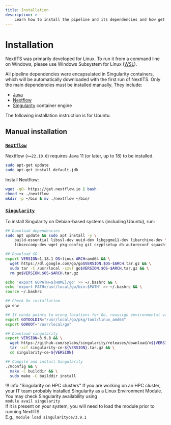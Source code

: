 ```yaml
---
title: Installation
description: >-
    Learn how to install the pipeline and its dependencies and how get started using NextITS for your analyses.
---
```


# Installation

NextITS was primarily developed for Linux. To run it from a command line on Windows, please use Windows Subsystem for Linux ([WSL](https://learn.microsoft.com/en-us/windows/wsl/install)).

All pipeline dependencies were encapsulated in Singularity containers, which will be automatically downloaded with the first run of NextITS. Only the main dependencies must be installed manually. They include:  

- [Java](https://www.oracle.com/java/technologies/downloads/)  
- [Nextflow](https://www.nextflow.io/)  
- [Singularity](https://docs.sylabs.io/guides/latest/user-guide/) container engine

The following installation instruction is for Ubuntu.

## Manual installation

### [`Nextflow`](https://www.nextflow.io/docs/latest/getstarted.html#installation) 

Nextflow (`>=22.10.0`) requires Java 11 (or later, up to 18) to be installed.

``` bash
sudo apt-get update
sudo apt-get install default-jdk
```

Install Nextflow:

```bash
wget -qO- https://get.nextflow.io | bash
chmod +x ./nextflow
mkdir -p ~/bin & mv ./nextflow ~/bin/
```


### [`Singularity`](https://sylabs.io/docs/)

To install Singularity on Debian-based systems (including Ubuntu), run:

``` bash
## Download dependencies
sudo apt update && sudo apt install -y \
    build-essential libssl-dev uuid-dev libgpgme11-dev libarchive-dev \
    libseccomp-dev wget pkg-config git cryptsetup dh-autoreconf squashfs-tools

## Download GO
export VERSION=1.18.1 OS=linux ARCH=amd64 && \
  wget https://dl.google.com/go/go$VERSION.$OS-$ARCH.tar.gz && \
  sudo tar -C /usr/local -xzvf go$VERSION.$OS-$ARCH.tar.gz && \
  rm go$VERSION.$OS-$ARCH.tar.gz

echo 'export GOPATH=${HOME}/go' >> ~/.bashrc && \
echo 'export PATH=/usr/local/go/bin:$PATH' >> ~/.bashrc && \
source ~/.bashrc

## Check Go installation
go env

## If conda points to wrong locations for Go, reassign environmental variables
export GOTOOLDIR="/usr/local/go/pkg/tool/linux_amd64"
export GOROOT="/usr/local/go"

## Download singularity
export VERSION=3.9.8 && \
  wget https://github.com/sylabs/singularity/releases/download/v${VERSION}/singularity-ce-${VERSION}.tar.gz && \
  tar -xzf singularity-ce-${VERSION}.tar.gz && \
  cd singularity-ce-${VERSION}

## Compile and install Singularity
./mconfig && \
  make -C builddir && \
  sudo make -C builddir install

```

!!! info "Singularity on HPC clusters"
    If you are working on an HPC cluster, your IT team probably installed Singularity as a Linux Environment Module.  
    You may check Singularity availability using  
    ```module avail singularity```  
    If it is present on your system, you will need to load the module prior to running NextITS.  
    E.g., ```module load singularityce/3.9.1```  

